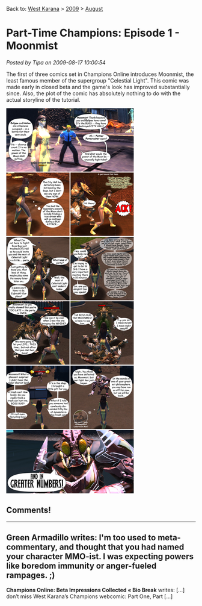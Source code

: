 Back to: [West Karana](/posts/westkarana.md) > [2009](/posts/2009/westkarana.md) > [August](./westkarana.md)
# Part-Time Champions: Episode 1 - Moonmist

*Posted by Tipa on 2009-08-17 10:00:54*

The first of three comics set in Champions Online introduces Moonmist, the least famous member of the supergroup "Celestial Light". This comic was made early in closed beta and the game's look has improved substantially since. Also, the plot of the comic has absolutely nothing to do with the actual storyline of the tutorial.

![Champions episode 1: Moonmist](../../../uploads/2009/08/championscomic.jpg "Champions episode 1: Moonmist")
## Comments!
---
**Green Armadillo** writes: I'm too used to meta-commentary, and thought that you had named your character MMO-ist. I was expecting powers like boredom immunity or anger-fueled rampages. ;)
---
**Champions Online: Beta Impressions Collected &laquo; Bio Break** writes: [...] don’t miss West Karana’s Champions webcomic: Part One, Part [...]
